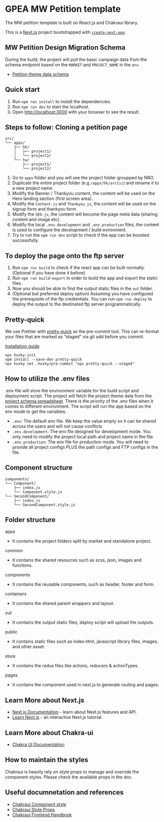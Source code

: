 # GPEA MW Petition template

The MW petition template is built on React.js and Chakraui library.

This is a [Next.js](https://nextjs.org/) project bootstrapped with [`create-next-app`](https://github.com/vercel/next.js/tree/canary/packages/create-next-app).

## MW Petition Design Migration Schema

During the build, the project will pull the basic campaign data from the schema endpoint based on the `MARKET` and `PROJECT_NAME` in the `env`.

- [Petition theme data schema](https://docs.google.com/spreadsheets/d/1_NziZSM1zHoQOzo_BgPS2apl7TLCqRRbO0ev1ykkl08/edit#gid=0)

## Quick start

1. Run `npm run install` to install the dependencies.
2. Run `npm run dev` to start the localhost.
3. Open [http://localhost:3000](http://localhost:3000) with your browser to see the result.

## Steps to follow: Cloning a petition page

```text
src/
└── apps/
    ├── hk/
    │   ├── project1/
    │   └── project2/
    └── tw/
        ├── project1/
        └── project2/
```

1. Go to `apps` folder and you will see the project folder groupped by NRO.
2. Duplicate the entire project folder (e.g `/apps/hk/arctic`) and rename it to a new project name.
3. Modify the Banner / Thankyou content, the content will be used on the Hero landing section (first screen area).
4. Modify the `Content.js` and `Thankyou.js`, the content will be used on the signup form and thankyou form.
5. Modify the `SEO.js`, the content will become the page meta data (sharing content and image etc).
6. Modify the local `.env.development` and `.env.production` files, the content is used to configure the development / build evironment.
7. Try to run the `npm run dev` script to check if the app can be boosted successfully.

## To deploy the page onto the ftp server

1. Run `npm run build` to check if the react app can be built normally. (Optional if you have done it before)
2. Run `npm run build-export` in order to build the app and export the static files.
3. Now you should be able to find the output static files in the `out` folder.
4. (Optional but preferred deploy option) Assuming you have configured the prerequisite of the ftp credientials. You can run `npm run deploy` to deploy the output to the destinated ftp server programmatically.

## Pretty-quick

We use Prettier with [pretty-quick](https://github.com/azz/pretty-quick) as the pre-commit tool. This can re-format your files that are marked as “staged” via git add before you commit.

[Installation guide](https://prettier.io/docs/en/precommit.html)

```node
npx husky-init
npm install --save-dev pretty-quick
npx husky set .husky/pre-commit "npx pretty-quick --staged"
```

## How to utilize the .env files

.env file will store the environment variable for the build script and deployment script. The project will fetch the project theme data from the [project schema spreadsheet](https://docs.google.com/spreadsheets/d/1_NziZSM1zHoQOzo_BgPS2apl7TLCqRRbO0ev1ykkl08/edit#gid=0).
There is the priority of the .env files when it comes to different environment. The script will run the app based on the env mode to get the variables.

- `.env`: The default env file. We keep the value empty so it can be shared across the users and will not cause conflicts
- `.env.development`: The env file designed for development mode. You only need to modify the project local path and project name in the file.
- `.env.production`: The env file for production mode. You will need to provide all project configs PLUS the path configs and FTP configs in the file.

## Component structure

```text
components/
└── Component/
    ├── index.js
    └── Component.style.js
└── SecondComponent/
    ├── index.js
    └── SecondComponent.style.js
```

## Folder structure

apps

- It contains the project folders split by market and standalone project.

common

- It contains the shared resources such as scss, json, images and functions.

components

- It contains the reusable components, such as header, footer and form.

containers

- It contains the shared parent wrappers and layout.

out

- It contains the output static files, deploy script will upload the outputs.

public

- It contains static files such as index.html, javascript library files, images, and other asset.

store

- It contains the redux files like actions, reducers & actionTypes.

pages

- It contains the component used in next.js to generate routing and pages.

## Learn More about Next.js

- [Next.js Documentation](https://nextjs.org/docs) - learn about Next.js features and API.
- [Learn Next.js](https://nextjs.org/learn) - an interactive Next.js tutorial.

## Learn More about Chakra-ui

- [Chakra UI Documentation](https://chakra-ui.com/)

## How to maintain the styles

Chakraui is heavily rely on style props to manage and override the component styles. Please check the available props in the doc.

## Useful documnetation and references

- [Chakraui Component style](https://chakra-ui.com/docs/theming/component-style)
- [Chakraui Style Props](https://chakra-ui.com/docs/features/style-props)
- [Chakraui Frontend Handbook](https://infinum.com/handbook/books/frontend/react/chakra-ui)
